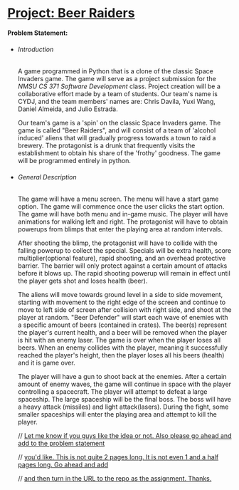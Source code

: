 # 					<u>Project: Beer Raiders</u>

**Problem Statement:**

- ###### Introduction

  A game programmed in Python that is a clone of the classic Space Invaders game. The game will serve as a project submission for the *NMSU CS 371 Software Development* class. Project creation will be a collaborative effort made by a team of students. Our team's name is CYDJ, and the team members' names are: Chris Davila, Yuxi Wang, Daniel Almeida, and Julio Estrada. 

  Our team's game is a 'spin' on the classic Space Invaders game. The game is called "Beer Raiders", and will consist of a team of 'alcohol induced' aliens that will gradually progress towards a town to raid a brewery. The protagonist is a drunk that frequently visits the establishment to obtain his share of the 'frothy' goodness. The game will be programmed entirely in python.

- ###### General Description

  The game will have a menu screen. The menu will have a start game option. The game will commence once the user clicks the start option. The game will have both menu and in-game music. The player will have animations for walking left and right. The protagonist will have to obtain powerups from blimps that enter the playing area at random intervals.

  After shooting the blimp, the protagonist will have to collide with the falling powerup to collect the special. Specials will be extra health, score multiplier(optional feature), rapid shooting, and an overhead protective barrier. The barrier will only protect against a certain amount of attacks before it blows up. The rapid shooting powerup will remain in effect until the player gets shot and loses health (beer).

  The aliens will move towards ground level in a side to side movement, starting with movement to the right edge of the screen and continue to move to left side of screen after collision with right side, and shoot at the player at random. "Beer Defender" will start each wave of enemies with a specific amount of beers (contained in crates). The beer(s) represent the player's current health, and a beer will be removed when the player is hit with an enemy laser. The game is over when the player loses all beers. When an enemy collides with the player, meaning it successfully reached the player's height, then the player loses all his beers (health) and it is game over.  

  The player will have a gun to shoot back at the enemies. After a certain amount of enemy waves, the game will continue in space with the player controlling a spacecraft. The player will attempt to defeat a large spaceship. The large spaceship will be the final boss. The boss will have a heavy attack (missiles) and light attack(lasers). During the fight, some smaller spaceships will enter the playing area and attempt to kill the player. 

  // <u>Let me know if you guys like the idea or not. Also please go ahead and add to the problem statement</u> 

  // <u>you'd like. This is not quite 2 pages long. It is not even 1 and a half pages long. Go ahead and add</u> 

  // <u>and then turn in the URL to the repo as the assignment. Thanks.</u>
  
  


